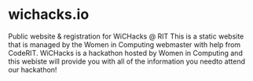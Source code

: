 # wichacks.io
Public website &amp; registration for WiCHacks @ RIT
This is a static website that is managed by the Women in Computing webmaster with help from CodeRIT. 
WiCHacks is a hackathon hosted by Women in Computing and this webiste will provide you with all of the information you needto attend our hackathon!
